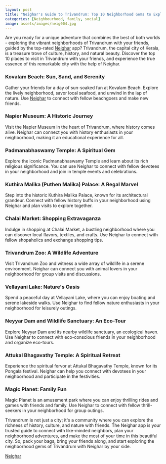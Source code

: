 ```yaml
---
layout: post
title: "Neighar's Guide to Trivandrum: Top 10 Neighborhood Gems to Explore with Friends"
categories: [Neighbourhood, family, social]
image: assets/images/neig004.jpg
---
```




Are you ready for a unique adventure that combines the best of both worlds - exploring the vibrant neighborhoods of Trivandrum with your friends, guided by the top-rated [Neighar](https://www.neighar.com)
 app? Trivandrum, the capital city of Kerala, is a treasure trove of culture, history, and natural beauty. Discover the top 10 places to visit in Trivandrum with your friends, and experience the true essence of this remarkable city with the help of Neighar.

### Kovalam Beach: Sun, Sand, and Serenity

Gather your friends for a day of sun-soaked fun at Kovalam Beach. Explore the lively neighborhood, savor local seafood, and unwind in the lap of nature. Use [Neighar](https://www.neighar.com)
 to connect with fellow beachgoers and make new friends.

### Napier Museum: A Historic Journey

Visit the Napier Museum in the heart of Trivandrum, where history comes alive. Neighar can connect you with history enthusiasts in your neighborhood, making it an educational experience for all.

### Padmanabhaswamy Temple: A Spiritual Gem

Explore the iconic Padmanabhaswamy Temple and learn about its rich religious significance. You can use Neighar to connect with fellow devotees in your neighborhood and join in temple events and celebrations.

### Kuthira Malika (Puthen Malika) Palace: A Regal Marvel

Step into the historic Kuthira Malika Palace, known for its architectural grandeur. Connect with fellow history buffs in your neighborhood using Neighar and plan visits to explore together.

### Chalai Market: Shopping Extravaganza

Indulge in shopping at Chalai Market, a bustling neighborhood where you can discover local flavors, textiles, and crafts. Use Neighar to connect with fellow shopaholics and exchange shopping tips.

### Trivandrum Zoo: A Wildlife Adventure

Visit Trivandrum Zoo and witness a wide array of wildlife in a serene environment. Neighar can connect you with animal lovers in your neighborhood for group visits and discussions.

### Vellayani Lake: Nature's Oasis

Spend a peaceful day at Vellayani Lake, where you can enjoy boating and serene lakeside walks. Use Neighar to find fellow nature enthusiasts in your neighborhood for leisurely outings.

### Neyyar Dam and Wildlife Sanctuary: An Eco-Tour

Explore Neyyar Dam and its nearby wildlife sanctuary, an ecological haven. Use Neighar to connect with eco-conscious friends in your neighborhood and organize eco-tours.

### Attukal Bhagavathy Temple: A Spiritual Retreat

Experience the spiritual fervor at Attukal Bhagavathy Temple, known for its Pongala festival. Neighar can help you connect with devotees in your neighborhood and participate in the festivities.

### Magic Planet: Family Fun

Magic Planet is an amusement park where you can enjoy thrilling rides and games with friends and family. Use Neighar to connect with fellow thrill-seekers in your neighborhood for group outings.

Trivandrum is not just a city; it's a community where you can explore the richness of history, culture, and nature with friends. The Neighar app is your trusted guide to connect with like-minded neighbors, plan your neighborhood adventures, and make the most of your time in this beautiful city. So, pack your bags, bring your friends along, and start exploring the neighborhood gems of Trivandrum with Neighar by your side.

[Neighar](https://www.neighar.com)


